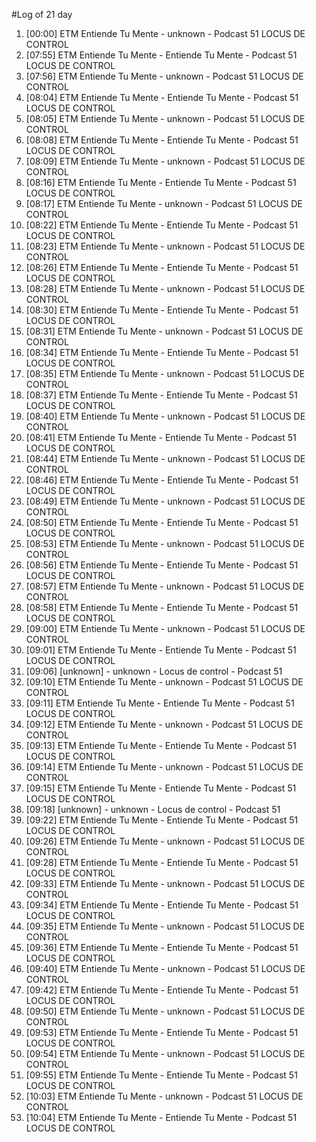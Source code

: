 #Log of 21 day

1. [00:00] ETM Entiende Tu Mente - unknown - Podcast 51 LOCUS DE CONTROL
1. [07:55] ETM Entiende Tu Mente - Entiende Tu Mente - Podcast 51 LOCUS DE CONTROL
1. [07:56] ETM Entiende Tu Mente - unknown - Podcast 51 LOCUS DE CONTROL
1. [08:04] ETM Entiende Tu Mente - Entiende Tu Mente - Podcast 51 LOCUS DE CONTROL
1. [08:05] ETM Entiende Tu Mente - unknown - Podcast 51 LOCUS DE CONTROL
1. [08:08] ETM Entiende Tu Mente - Entiende Tu Mente - Podcast 51 LOCUS DE CONTROL
1. [08:09] ETM Entiende Tu Mente - unknown - Podcast 51 LOCUS DE CONTROL
1. [08:16] ETM Entiende Tu Mente - Entiende Tu Mente - Podcast 51 LOCUS DE CONTROL
1. [08:17] ETM Entiende Tu Mente - unknown - Podcast 51 LOCUS DE CONTROL
1. [08:22] ETM Entiende Tu Mente - Entiende Tu Mente - Podcast 51 LOCUS DE CONTROL
1. [08:23] ETM Entiende Tu Mente - unknown - Podcast 51 LOCUS DE CONTROL
1. [08:26] ETM Entiende Tu Mente - Entiende Tu Mente - Podcast 51 LOCUS DE CONTROL
1. [08:28] ETM Entiende Tu Mente - unknown - Podcast 51 LOCUS DE CONTROL
1. [08:30] ETM Entiende Tu Mente - Entiende Tu Mente - Podcast 51 LOCUS DE CONTROL
1. [08:31] ETM Entiende Tu Mente - unknown - Podcast 51 LOCUS DE CONTROL
1. [08:34] ETM Entiende Tu Mente - Entiende Tu Mente - Podcast 51 LOCUS DE CONTROL
1. [08:35] ETM Entiende Tu Mente - unknown - Podcast 51 LOCUS DE CONTROL
1. [08:37] ETM Entiende Tu Mente - Entiende Tu Mente - Podcast 51 LOCUS DE CONTROL
1. [08:40] ETM Entiende Tu Mente - unknown - Podcast 51 LOCUS DE CONTROL
1. [08:41] ETM Entiende Tu Mente - Entiende Tu Mente - Podcast 51 LOCUS DE CONTROL
1. [08:44] ETM Entiende Tu Mente - unknown - Podcast 51 LOCUS DE CONTROL
1. [08:46] ETM Entiende Tu Mente - Entiende Tu Mente - Podcast 51 LOCUS DE CONTROL
1. [08:49] ETM Entiende Tu Mente - unknown - Podcast 51 LOCUS DE CONTROL
1. [08:50] ETM Entiende Tu Mente - Entiende Tu Mente - Podcast 51 LOCUS DE CONTROL
1. [08:53] ETM Entiende Tu Mente - unknown - Podcast 51 LOCUS DE CONTROL
1. [08:56] ETM Entiende Tu Mente - Entiende Tu Mente - Podcast 51 LOCUS DE CONTROL
1. [08:57] ETM Entiende Tu Mente - unknown - Podcast 51 LOCUS DE CONTROL
1. [08:58] ETM Entiende Tu Mente - Entiende Tu Mente - Podcast 51 LOCUS DE CONTROL
1. [09:00] ETM Entiende Tu Mente - unknown - Podcast 51 LOCUS DE CONTROL
1. [09:01] ETM Entiende Tu Mente - Entiende Tu Mente - Podcast 51 LOCUS DE CONTROL
1. [09:06] [unknown] - unknown - Locus de control - Podcast 51
1. [09:10] ETM Entiende Tu Mente - unknown - Podcast 51 LOCUS DE CONTROL
1. [09:11] ETM Entiende Tu Mente - Entiende Tu Mente - Podcast 51 LOCUS DE CONTROL
1. [09:12] ETM Entiende Tu Mente - unknown - Podcast 51 LOCUS DE CONTROL
1. [09:13] ETM Entiende Tu Mente - Entiende Tu Mente - Podcast 51 LOCUS DE CONTROL
1. [09:14] ETM Entiende Tu Mente - unknown - Podcast 51 LOCUS DE CONTROL
1. [09:15] ETM Entiende Tu Mente - Entiende Tu Mente - Podcast 51 LOCUS DE CONTROL
1. [09:18] [unknown] - unknown - Locus de control - Podcast 51
1. [09:22] ETM Entiende Tu Mente - Entiende Tu Mente - Podcast 51 LOCUS DE CONTROL
1. [09:26] ETM Entiende Tu Mente - unknown - Podcast 51 LOCUS DE CONTROL
1. [09:28] ETM Entiende Tu Mente - Entiende Tu Mente - Podcast 51 LOCUS DE CONTROL
1. [09:33] ETM Entiende Tu Mente - unknown - Podcast 51 LOCUS DE CONTROL
1. [09:34] ETM Entiende Tu Mente - Entiende Tu Mente - Podcast 51 LOCUS DE CONTROL
1. [09:35] ETM Entiende Tu Mente - unknown - Podcast 51 LOCUS DE CONTROL
1. [09:36] ETM Entiende Tu Mente - Entiende Tu Mente - Podcast 51 LOCUS DE CONTROL
1. [09:40] ETM Entiende Tu Mente - unknown - Podcast 51 LOCUS DE CONTROL
1. [09:42] ETM Entiende Tu Mente - Entiende Tu Mente - Podcast 51 LOCUS DE CONTROL
1. [09:50] ETM Entiende Tu Mente - unknown - Podcast 51 LOCUS DE CONTROL
1. [09:53] ETM Entiende Tu Mente - Entiende Tu Mente - Podcast 51 LOCUS DE CONTROL
1. [09:54] ETM Entiende Tu Mente - unknown - Podcast 51 LOCUS DE CONTROL
1. [09:55] ETM Entiende Tu Mente - Entiende Tu Mente - Podcast 51 LOCUS DE CONTROL
1. [10:03] ETM Entiende Tu Mente - unknown - Podcast 51 LOCUS DE CONTROL
1. [10:04] ETM Entiende Tu Mente - Entiende Tu Mente - Podcast 51 LOCUS DE CONTROL
